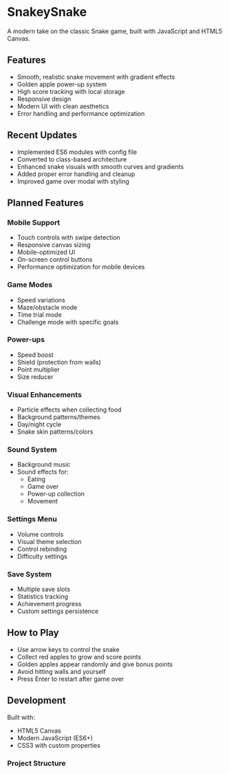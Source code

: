 # SnakeySnake

A modern take on the classic Snake game, built with JavaScript and HTML5 Canvas.

## Features

- Smooth, realistic snake movement with gradient effects
- Golden apple power-up system
- High score tracking with local storage
- Responsive design
- Modern UI with clean aesthetics
- Error handling and performance optimization

## Recent Updates

- Implemented ES6 modules with config file
- Converted to class-based architecture
- Enhanced snake visuals with smooth curves and gradients
- Added proper error handling and cleanup
- Improved game over modal with styling

## Planned Features

### Mobile Support

- Touch controls with swipe detection
- Responsive canvas sizing
- Mobile-optimized UI
- On-screen control buttons
- Performance optimization for mobile devices

### Game Modes

- Speed variations
- Maze/obstacle mode
- Time trial mode
- Challenge mode with specific goals

### Power-ups

- Speed boost
- Shield (protection from walls)
- Point multiplier
- Size reducer

### Visual Enhancements

- Particle effects when collecting food
- Background patterns/themes
- Day/night cycle
- Snake skin patterns/colors

### Sound System

- Background music
- Sound effects for:
  - Eating
  - Game over
  - Power-up collection
  - Movement

### Settings Menu

- Volume controls
- Visual theme selection
- Control rebinding
- Difficulty settings

### Save System

- Multiple save slots
- Statistics tracking
- Achievement progress
- Custom settings persistence

## How to Play

- Use arrow keys to control the snake
- Collect red apples to grow and score points
- Golden apples appear randomly and give bonus points
- Avoid hitting walls and yourself
- Press Enter to restart after game over

## Development

Built with:

- HTML5 Canvas
- Modern JavaScript (ES6+)
- CSS3 with custom properties

### Project Structure
